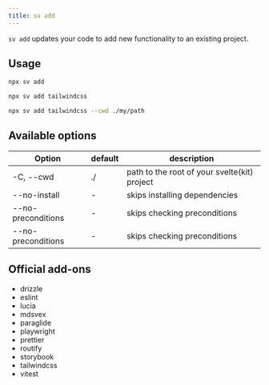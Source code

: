 ```yaml
---
title: sv add
---
```


`sv add` updates your code to add new functionality to an existing project.

## Usage

```bash
npx sv add
```

```bash
npx sv add tailwindcss
```

```bash
npx sv add tailwindcss --cwd ./my/path
```

## Available options

| Option             | default | description                                  |
| ------------------ | ------- | -------------------------------------------- |
| -C, --cwd          | ./      | path to the root of your svelte(kit) project |
| --no-install       | -       | skips installing dependencies                |
| --no-preconditions | -       | skips checking preconditions                 |
| --no-preconditions | -       | skips checking preconditions                 |

## Official add-ons

- drizzle
- eslint
- lucia
- mdsvex
- paraglide
- playwright
- prettier
- routify
- storybook
- tailwindcss
- vitest
